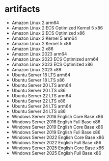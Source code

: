 # artifacts

- Amazon Linux 2 arm64
- Amazon Linux 2 ECS Optimized Kernel 5 x86
- Amazon Linux 2 ECS Optimized x86
- Amazon Linux 2 Kernel 5 arm64
- Amazon Linux 2 Kernel 5 x86
- Amazon Linux 2 x86
- Amazon Linux 2023 arm64
- Amazon Linux 2023 ECS Optimized arm64
- Amazon Linux 2023 ECS Optimized x86
- Amazon Linux 2023 x86
- Ubuntu Server 18 LTS arm64
- Ubuntu Server 18 LTS x86
- Ubuntu Server 20 LTS arm64
- Ubuntu Server 20 LTS x86
- Ubuntu Server 22 LTS arm64
- Ubuntu Server 22 LTS x86
- Ubuntu Server 24 LTS arm64
- Ubuntu Server 24 LTS x86
- Windows Server 2016 English Core Base x86
- Windows Server 2016 English Full Base x86
- Windows Server 2019 English Core Base x86
- Windows Server 2019 English Full Base x86
- Windows Server 2022 English Core Base x86
- Windows Server 2022 English Full Base x86
- Windows Server 2025 English Core Base x86
- Windows Server 2025 English Full Base x86
